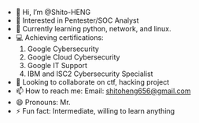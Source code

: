 - 👋 Hi, I’m @Shito-HENG
- 👀 Interested in Pentester/SOC Analyst
- 🌱 Currently learning python, network, and linux.
- 💻 Achieving certifications:
    1. Google Cybersecurity
    2. Google Cloud Cybersecurity
    3. Google IT Support
    4. IBM and ISC2 Cybersecurity Specialist
- 💞️ Looking to collaborate on ctf, hacking project
- 📫 How to reach me: Email: shitoheng656@gmail.com
- 😄 Pronouns: Mr.
- ⚡ Fun fact: Intermediate, willing to learn anything

<!---
Shito-HENG/Shito-HENG is a ✨ special ✨ repository because its `README.md` (this file) appears on your GitHub profile.
You can click the Preview link to take a look at your changes.
--->
